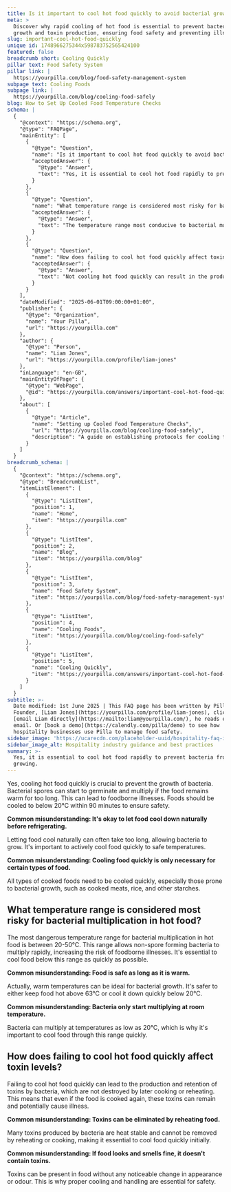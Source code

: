 ```yaml
---
title: Is it important to cool hot food quickly to avoid bacterial growth?
meta: >
  Discover why rapid cooling of hot food is essential to prevent bacterial
  growth and toxin production, ensuring food safety and preventing illness.
slug: important-cool-hot-food-quickly
unique id: 1748966275344x598783752565424100
featured: false
breadcrumb short: Cooling Quickly
pillar text: Food Safety System
pillar link: |
  https://yourpilla.com/blog/food-safety-management-system
subpage text: Cooling Foods
subpage link: |
  https://yourpilla.com/blog/cooling-food-safely
blog: How to Set Up Cooled Food Temperature Checks
schema: |
  {
    "@context": "https://schema.org",
    "@type": "FAQPage",
    "mainEntity": [
      {
        "@type": "Question",
        "name": "Is it important to cool hot food quickly to avoid bacterial growth?",
        "acceptedAnswer": {
          "@type": "Answer",
          "text": "Yes, it is essential to cool hot food rapidly to prevent bacteria from growing. Bacterial spores may begin to germinate and multiply if the food remains warm for an extended period, potentially leading to foodborne illnesses. It's advisable to cool food to below 20°C within 90 minutes for safety."
        }
      },
      {
        "@type": "Question",
        "name": "What temperature range is considered most risky for bacterial multiplication in hot food?",
        "acceptedAnswer": {
          "@type": "Answer",
          "text": "The temperature range most conducive to bacterial multiplication in hot food is between 20-50°C. This range permits rapid growth of non-spore forming bacteria, heightening the risk of foodborne illnesses. Therefore, it's crucial to cool food below this temperature range as swiftly as possible."
        }
      },
      {
        "@type": "Question",
        "name": "How does failing to cool hot food quickly affect toxin levels?",
        "acceptedAnswer": {
          "@type": "Answer",
          "text": "Not cooling hot food quickly can result in the production and retention of toxins by bacteria, which certain cooking or reheating processes cannot destroy. Consequently, these retained toxins can cause illness even if the food is subsequently cooked or reheated."
        }
      }
    ],
    "dateModified": "2025-06-01T09:00:00+01:00",
    "publisher": {
      "@type": "Organization",
      "name": "Your Pilla",
      "url": "https://yourpilla.com"
    },
    "author": {
      "@type": "Person",
      "name": "Liam Jones",
      "url": "https://yourpilla.com/profile/liam-jones"
    },
    "inLanguage": "en-GB",
    "mainEntityOfPage": {
      "@type": "WebPage",
      "@id": "https://yourpilla.com/answers/important-cool-hot-food-quickly"
    },
    "about": [
      {
        "@type": "Article",
        "name": "Setting up Cooled Food Temperature Checks",
        "url": "https://yourpilla.com/blog/cooling-food-safely",
        "description": "A guide on establishing protocols for cooling food safely, featuring best practices and tips for accurate temperature monitoring."
      }
    ]
  }
breadcrumb_schema: |
  {
    "@context": "https://schema.org",
    "@type": "BreadcrumbList",
    "itemListElement": [
      {
        "@type": "ListItem",
        "position": 1,
        "name": "Home",
        "item": "https://yourpilla.com"
      },
      {
        "@type": "ListItem",
        "position": 2,
        "name": "Blog",
        "item": "https://yourpilla.com/blog"
      },
      {
        "@type": "ListItem",
        "position": 3,
        "name": "Food Safety System",
        "item": "https://yourpilla.com/blog/food-safety-management-system"
      },
      {
        "@type": "ListItem",
        "position": 4,
        "name": "Cooling Foods",
        "item": "https://yourpilla.com/blog/cooling-food-safely"
      },
      {
        "@type": "ListItem",
        "position": 5,
        "name": "Cooling Quickly",
        "item": "https://yourpilla.com/answers/important-cool-hot-food-quickly"
      }
    ]
  }
subtitle: >-
  Date modified: 1st June 2025 | This FAQ page has been written by Pilla
  Founder, [Liam Jones](https://yourpilla.com/profile/liam-jones), click to
  [email Liam directly](https://mailto:liam@yourpilla.com/), he reads every
  email. Or [book a demo](https://calendly.com/pilla/demo) to see how
  hospitality businesses use Pilla to manage food safety.
sidebar_image: 'https://ucarecdn.com/placeholder-uuid/hospitality-faq-image.jpg'
sidebar_image_alt: Hospitality industry guidance and best practices
summary: >-
  Yes, it is essential to cool hot food rapidly to prevent bacteria from
  growing.
---
```

Yes, cooling hot food quickly is crucial to prevent the growth of bacteria. Bacterial spores can start to germinate and multiply if the food remains warm for too long. This can lead to foodborne illnesses. Foods should be cooled to below 20°C within 90 minutes to ensure safety.

**Common misunderstanding: It's okay to let food cool down naturally before refrigerating.**

Letting food cool naturally can often take too long, allowing bacteria to grow. It's important to actively cool food quickly to safe temperatures.

**Common misunderstanding: Cooling food quickly is only necessary for certain types of food.**

All types of cooked foods need to be cooled quickly, especially those prone to bacterial growth, such as cooked meats, rice, and other starches.

## What temperature range is considered most risky for bacterial multiplication in hot food?

The most dangerous temperature range for bacterial multiplication in hot food is between 20-50°C. This range allows non-spore forming bacteria to multiply rapidly, increasing the risk of foodborne illnesses. It's essential to cool food below this range as quickly as possible.

**Common misunderstanding: Food is safe as long as it is warm.**

Actually, warm temperatures can be ideal for bacterial growth. It's safer to either keep food hot above 63°C or cool it down quickly below 20°C.

**Common misunderstanding: Bacteria only start multiplying at room temperature.**

Bacteria can multiply at temperatures as low as 20°C, which is why it's important to cool food through this range quickly.

## How does failing to cool hot food quickly affect toxin levels?

Failing to cool hot food quickly can lead to the production and retention of toxins by bacteria, which are not destroyed by later cooking or reheating. This means that even if the food is cooked again, these toxins can remain and potentially cause illness.

**Common misunderstanding: Toxins can be eliminated by reheating food.**

Many toxins produced by bacteria are heat stable and cannot be removed by reheating or cooking, making it essential to cool food quickly initially.

**Common misunderstanding: If food looks and smells fine, it doesn't contain toxins.**

Toxins can be present in food without any noticeable change in appearance or odour. This is why proper cooling and handling are essential for safety.

